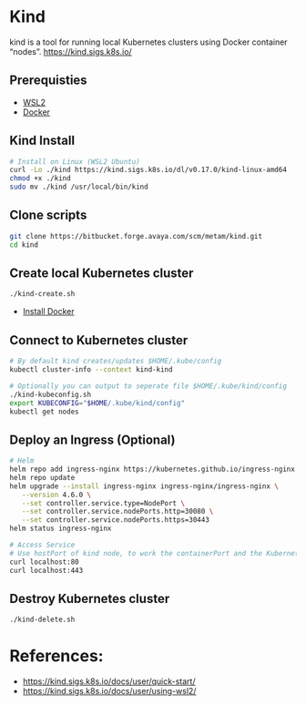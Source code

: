 # Kind
kind is a tool for running local Kubernetes clusters using Docker container “nodes”.
https://kind.sigs.k8s.io/

## Prerequisties
- [WSL2](https://kind.sigs.k8s.io/docs/user/using-wsl2/#setting-up-wsl2)
- [Docker](./docs/DOCKER.md)

## Kind Install
```bash
# Install on Linux (WSL2 Ubuntu)
curl -Lo ./kind https://kind.sigs.k8s.io/dl/v0.17.0/kind-linux-amd64
chmod +x ./kind
sudo mv ./kind /usr/local/bin/kind
```

## Clone scripts
```bash
git clone https://bitbucket.forge.avaya.com/scm/metam/kind.git
cd kind
```

## Create local Kubernetes cluster
```bash
./kind-create.sh
```
- [Install Docker](./docs/images/kind.png)

## Connect to Kubernetes cluster
```bash
# By default kind creates/updates $HOME/.kube/config
kubectl cluster-info --context kind-kind

# Optionally you can output to seperate file $HOME/.kube/kind/config
./kind-kubeconfig.sh
export KUBECONFIG="$HOME/.kube/kind/config"
kubectl get nodes
```

## Deploy an Ingress (Optional)
```bash
# Helm
helm repo add ingress-nginx https://kubernetes.github.io/ingress-nginx
helm repo update
helm upgrade --install ingress-nginx ingress-nginx/ingress-nginx \
   --version 4.6.0 \
   --set controller.service.type=NodePort \
   --set controller.service.nodePorts.http=30080 \
   --set controller.service.nodePorts.https=30443
helm status ingress-nginx

# Access Service
# Use hostPort of kind node, to work the containerPort and the Kubernetes service nodePort need to be equal.
curl localhost:80
curl localhost:443
```

## Destroy Kubernetes cluster
```bash
./kind-delete.sh
```

# References:
- https://kind.sigs.k8s.io/docs/user/quick-start/
- https://kind.sigs.k8s.io/docs/user/using-wsl2/
